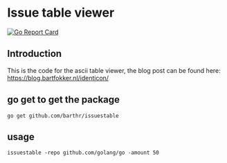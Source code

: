 # Issue table viewer

[![Go Report Card](https://goreportcard.com/badge/github.com/barthr/issuestable)](https://goreportcard.com/report/github.com/barthr/issuestable)

## Introduction

This is the code for the ascii table viewer, the blog post can be found here: https://blog.bartfokker.nl/identicon/


## go get to get the package
```
go get github.com/barthr/issuestable
```

## usage

```issuestable -repo github.com/golang/go -amount 50```